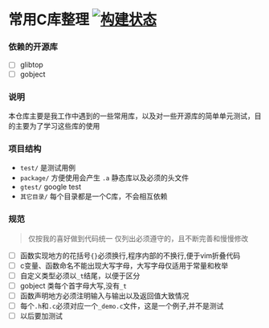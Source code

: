 # 常用C库整理 [![构建状态 ](https://www.travis-ci.org/dingjingmaster/c_library.svg?branch=master)](https://www.travis-ci.org/dingjingmaster/c_library)

### 依赖的开源库

- [ ] glibtop
- [ ] gobject

### 说明

本仓库主要是我工作中遇到的一些常用库，以及对一些开源库的简单单元测试，目的主要为了学习这些库的使用

### 项目结构

- `test/`       是测试用例
- `package/`    方便使用会产生 `.a` 静态库以及必须的头文件
- `gtest/`      google test
- `其它目录/`   每个目录都是一个C库，不会相互依赖

### 规范

> 仅按我的喜好做到代码统一
> 仅列出必须遵守的，且不断完善和慢慢修改

- [ ] 函数实现地方的花括号`{}`必须换行,程序内部的不换行,便于vim折叠代码
- [ ] c变量、函数命名不能出现大写字母，大写字母仅适用于常量和枚举
- [ ] 自定义类型必须以`_t`结尾，以便于区分
- [ ] gobject 类每个首字母大写,没有`_t`
- [ ] 函数声明地方必须注明输入与输出以及返回值大致情况
- [ ] 每个`.h`和`.c`必须对应一个`_demo.c`文件，这是一个例子,并不是测试
- [ ] 以后要加测试
